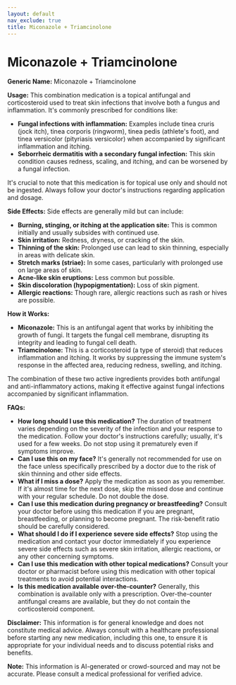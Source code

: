 ```yaml
---
layout: default
nav_exclude: true
title: Miconazole + Triamcinolone
---
```


# Miconazole + Triamcinolone

**Generic Name:** Miconazole + Triamcinolone

**Usage:** This combination medication is a topical antifungal and corticosteroid used to treat skin infections that involve both a fungus and inflammation.  It's commonly prescribed for conditions like:

* **Fungal infections with inflammation:**  Examples include tinea cruris (jock itch), tinea corporis (ringworm), tinea pedis (athlete's foot), and tinea versicolor (pityriasis versicolor) when accompanied by significant inflammation and itching.
* **Seborrheic dermatitis with a secondary fungal infection:** This skin condition causes redness, scaling, and itching, and can be worsened by a fungal infection.

It's crucial to note that this medication is for topical use only and should not be ingested.  Always follow your doctor's instructions regarding application and dosage.


**Side Effects:**  Side effects are generally mild but can include:

* **Burning, stinging, or itching at the application site:** This is common initially and usually subsides with continued use.
* **Skin irritation:**  Redness, dryness, or cracking of the skin.
* **Thinning of the skin:**  Prolonged use can lead to skin thinning, especially in areas with delicate skin.
* **Stretch marks (striae):** In some cases, particularly with prolonged use on large areas of skin.
* **Acne-like skin eruptions:**  Less common but possible.
* **Skin discoloration (hypopigmentation):**  Loss of skin pigment.
* **Allergic reactions:**  Though rare, allergic reactions such as rash or hives are possible.


**How it Works:**

* **Miconazole:** This is an antifungal agent that works by inhibiting the growth of fungi. It targets the fungal cell membrane, disrupting its integrity and leading to fungal cell death.
* **Triamcinolone:** This is a corticosteroid (a type of steroid) that reduces inflammation and itching. It works by suppressing the immune system's response in the affected area, reducing redness, swelling, and itching.

The combination of these two active ingredients provides both antifungal and anti-inflammatory actions, making it effective against fungal infections accompanied by significant inflammation.


**FAQs:**

* **How long should I use this medication?**  The duration of treatment varies depending on the severity of the infection and your response to the medication.  Follow your doctor's instructions carefully; usually, it's used for a few weeks.  Do not stop using it prematurely even if symptoms improve.
* **Can I use this on my face?**  It's generally not recommended for use on the face unless specifically prescribed by a doctor due to the risk of skin thinning and other side effects.
* **What if I miss a dose?** Apply the medication as soon as you remember. If it's almost time for the next dose, skip the missed dose and continue with your regular schedule. Do not double the dose.
* **Can I use this medication during pregnancy or breastfeeding?** Consult your doctor before using this medication if you are pregnant, breastfeeding, or planning to become pregnant. The risk-benefit ratio should be carefully considered.
* **What should I do if I experience severe side effects?** Stop using the medication and contact your doctor immediately if you experience severe side effects such as severe skin irritation, allergic reactions, or any other concerning symptoms.
* **Can I use this medication with other topical medications?**  Consult your doctor or pharmacist before using this medication with other topical treatments to avoid potential interactions.
* **Is this medication available over-the-counter?**  Generally, this combination is available only with a prescription. Over-the-counter antifungal creams are available, but they do not contain the corticosteroid component.


**Disclaimer:** This information is for general knowledge and does not constitute medical advice. Always consult with a healthcare professional before starting any new medication, including this one, to ensure it is appropriate for your individual needs and to discuss potential risks and benefits.


**Note:** This information is AI-generated or crowd-sourced and may not be accurate. Please consult a medical professional for verified advice.